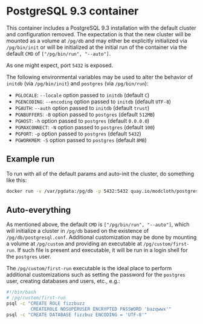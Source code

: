 PostgreSQL 9.3 container
========================

This container includes a PostgreSQL 9.3 installation with the default
cluster and configuration removed.  The expectation is that the new
cluster will be mounted as a volume at `/pg/db` and may either be explicitly
initialized via `/pg/bin/init` or will be initialized at the initial run
of the container via the default `CMD` of `["/pg/bin/run", "--auto"]`.

As one might expect, port `5432` is exposed.

The following environmental variables may be used to alter the behavior of
`initdb` (via `/pg/bin/init`) and `postgres` (via `/pg/bin/run`):

- `PGLOCALE`: `--locale` option passed to `initdb` (default `C`)
- `PGENCODING`: `--encoding` option passed to `initdb` (default `UTF-8`)
- `PGAUTH`: `--auth` option passed to `initdb` (default `trust`)
- `PGNBUFFERS`: `-B` option passed to `postgres` (default `512MB`)
- `PGHOST`: `-h` option passed to `postgres` (default `0.0.0.0`)
- `PGMAXCONNECT`: `-N` option passed to `postgres` (default `100`)
- `PGPORT`: `-p` option passed to `postgres` (default `5432`)
- `PGWORKMEM`: `-S` option passed to `postgres` (default `8MB`)

## Example run

To run with all of the default params and auto-init the cluster, do something
like this:

``` bash
docker run -v /var/pgdata:/pg/db -p 5432:5432 quay.io/modcloth/postgresql-93:latest
```

## Auto-everything

As mentioned above, the default `CMD` is `["/pg/bin/run", "--auto"]`, which will
initialize a cluster in `/pg/db` based on the existence of
`/pg/db/postgresql.conf`.  Additional customization may be done by mounting a
volume at `/pg/custom` and providing an executable at `/pg/custom/first-run`.
If such file is present and executable, it will be run in a login shell for the
`postgres` user.

The `/pg/custom/first-run` executable is the ideal place to perform additional
customizations such as setting the password for the `postgres` user, creating
databases and users, etc., e.g.:

``` bash
#!/bin/bash
# /pg/custom/first-run
psql -c "CREATE ROLE fizzbuzz
         CREATEROLE NOSUPERUSER ENCRYPTED PASSWORD 'bazqwwx'"
psql -c "CREATE DATABASE fizzbuz ENCODING = 'UTF-8'"
```
